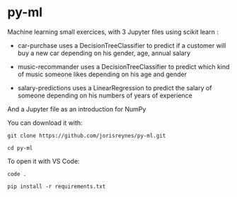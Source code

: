 # py-ml

Machine learning small exercices, with 3 Jupyter files using scikit learn :

- car-purchase uses a DecisionTreeClassifier to predict if a customer will buy a new car depending on his gender, age, annual salary

- music-recommander uses a DecisionTreeClassifier to predict which kind of music someone likes depending on his age and gender

- salary-predictions uses a LinearRegression to predict the salary of someone depending on his numbers of years of experience

And a Jupyter file as an introduction for NumPy

You can download it with:

````
git clone https://github.com/jorisreynes/py-ml.git
````

````
cd py-ml
````

To open it with VS Code:
````
code .
````

````
pip install -r requirements.txt
````
